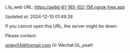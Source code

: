 Lily_web URL: https://ae6d-61-165-102-156.ngrok-free.app

Updated at: 2024-12-10 01:49:26

If you cannot open this URL, the server might be down.

Please contact: 

goley04@foxmail.com Or Wechat:GL_yeaH